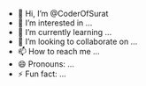 - 👋 Hi, I’m @CoderOfSurat
- 👀 I’m interested in ...
- 🌱 I’m currently learning ...
- 💞️ I’m looking to collaborate on ...
- 📫 How to reach me ...
- 😄 Pronouns: ...
- ⚡ Fun fact: ...

<!---
CoderOfSurat/CoderOfSurat is a ✨ special ✨ repository because its `README.md` (this file) appears on your GitHub profile.
You can click the Preview link to take a look at your changes.
--->
